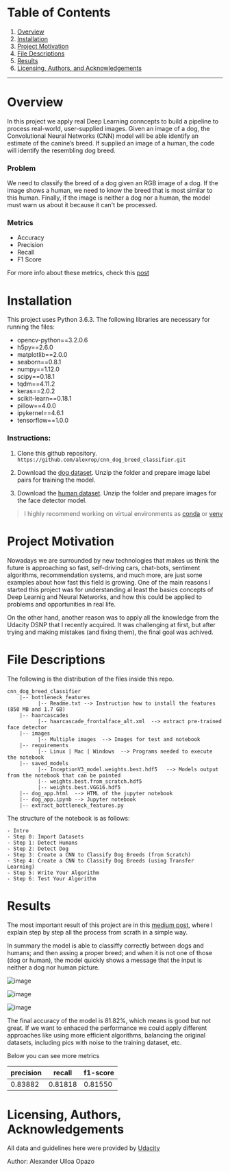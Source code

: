 # Table of Contents

1. [Overview](#overview)
2. [Installation](#installation)
3. [Project Motivation](#motivation)
4. [File Descriptions](#files)
5. [Results](#results)
6. [Licensing, Authors, and Acknowledgements](#licensing)

---

# Overview <a name="overview"></a>

In this project we apply real Deep Learning conncepts to build a pipeline to process real-world, user-supplied images. Given an image of a dog, the Convolutional Neural Networks (CNN) model will be able identify an estimate of the canine’s breed. If supplied an image of a human, the code will identify the resembling dog breed.

### Problem
 
We need to classify the breed of a dog given an RGB image of a dog. If the image shows a human, we need to know the breed that is most similar to this human. Finally, if the image is neither a dog nor a human, the model must warn us about it because it can't be processed. 
  
### Metrics

  - Accuracy
  - Precision
  - Recall
  - F1 Score 

For more info about these metrics, check this [post](https://towardsdatascience.com/accuracy-precision-recall-or-f1-331fb37c5cb9)

# Installation <a name="installation"></a>

This project uses Python 3.6.3. The following libraries are necessary for running the files: 

  - opencv-python==3.2.0.6
  - h5py==2.6.0
  - matplotlib==2.0.0
  - seaborn==0.8.1
  - numpy==1.12.0
  - scipy==0.18.1
  - tqdm==4.11.2
  - keras==2.0.2
  - scikit-learn==0.18.1
  - pillow==4.0.0
  - ipykernel==4.6.1
  - tensorflow==1.0.0

### Instructions:

1. Clone this github repository.
`https://github.com/alexrop/cnn_dog_breed_classifier.git`

2. Download the [dog dataset](https://s3-us-west-1.amazonaws.com/udacity-aind/dog-project/dogImages.zip). Unzip the folder and prepare image label pairs for training the model.

3. Download the [human dataset](https://s3-us-west-1.amazonaws.com/udacity-aind/dog-project/lfw.zip). Unzip the folder and prepare images for the face detector model.

> I highly recommend working on virtual environments as [conda](https://conda.io/projects/conda/en/latest/user-guide/tasks/manage-environments.html#activating-an-environment) or [venv](https://docs.python.org/3.6/library/venv.html) 


# Project Motivation <a name="motivation"></a>

Nowadays we are surrounded by new technologies that makes us think the future is approaching so fast, self-driving cars, chat-bots, sentiment algorithms, recommendation systems, and much more, are just some examples about how fast this field is growing. One of the main reasons I started this project was for understanding al least the basics concepts of Deep Learnig and Neural Networks, and how this could be applied to problems and opportunities in real life. 

On the other hand, another reason was to apply all the knowledge from the Udacity DSNP that I recently acquired. It was challenging at first, but after trying and making mistakes (and fixing them), the final goal was achived. 


# File Descriptions <a name="files"></a>

The following is the distribution of the files inside this repo.

```
cnn_dog_breed_classifier
    |-- bottleneck_features
          |-- Readme.txt --> Instruction how to install the features (850 MB and 1.7 GB)
    |-- haarcascades
          |-- haarcascade_frontalface_alt.xml  --> extract pre-trained face detector
    |-- images
          |-- Multiple images  --> Images for test and notebook
    |-- requirements
          |-- Linux | Mac | Windows  --> Programs needed to execute the notebook
    |-- saved_models
          |-- InceptionV3_model.weights.best.hdf5   --> Models output from the notebook that can be pointed
          |-- weights.best.from_scratch.hdf5 
          |-- weights.best.VGG16.hdf5 
    |-- dog_app.html  --> HTML of the jupyter notebook
    |-- dog_app.ipynb --> Jupyter notebook
    |-- extract_bottleneck_features.py

```
The structure of the notebook is as follows:

    - Intro
    - Step 0: Import Datasets
    - Step 1: Detect Humans
    - Step 2: Detect Dog
    - Step 3: Create a CNN to Classify Dog Breeds (from Scratch)
    - Step 4: Create a CNN to Classify Dog Breeds (using Transfer Learning)
    - Step 5: Write Your Algorithm
    - Step 6: Test Your Algorithm

# Results <a name="results"></a>

The most important result of this project are in this [medium post](https://medium.com/), where I explain step by step all the process from scrath in a simple way.

In summary the model is able to classiffy correctly between dogs and humans; and then assing a proper breed; and when it is not one of those (dog or human), the model quickly shows a message that the input is neither a dog nor human picture.

![image](https://user-images.githubusercontent.com/49656060/129087896-bc5897de-cec5-4b45-8a73-27aa91702995.png)

![image](https://user-images.githubusercontent.com/49656060/129088026-b67ac526-7f5e-4164-9f50-a9b59192e703.png)

![image](https://user-images.githubusercontent.com/49656060/129088058-42dab17b-aacf-4428-acba-a87333d2a3d0.png)


The final accuracy of the model is 81.82%, which means is good but not great. If we want to enhaced the performance we could apply different approaches like using more efficient algorithms, balancing the original datasets, including pics with noise to the training dataset, etc.

Below you can see more metrics

| precision | recall |	f1-score |
|---|---|---|
| 0.83882	| 0.81818	| 0.81550 |


# Licensing, Authors, Acknowledgements <a name="licensing"></a>

All data and guidelines here were provided by [Udacity](https://www.udacity.com/course/data-scientist-nanodegree--nd025)

Author: Alexander Ulloa Opazo
